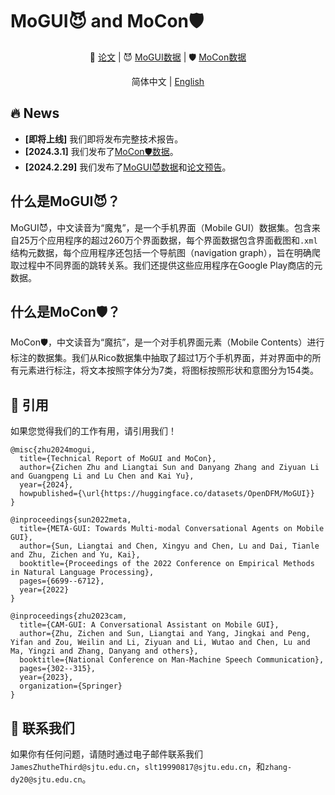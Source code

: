 # MoGUI😈 and MoCon🛡️

<div align="center">

📃 [论文](./MoGUI_Paper_v0.1.pdf) | 😈 [MoGUI数据](https://huggingface.co/datasets/OpenDFM/MoGUI) | 🛡️ [MoCon数据](https://huggingface.co/datasets/OpenDFM/MoCon) 

简体中文 | [English](./README.md) 

</div>

## 🔥 News

- **[即将上线]** 我们即将发布完整技术报告。
- **[2024.3.1]** 我们发布了[MoCon🛡️数据](https://huggingface.co/datasets/OpenDFM/MoCon)。
- **[2024.2.29]** 我们发布了[MoGUI😈数据](https://huggingface.co/datasets/OpenDFM/MoGUI)和[论文预告](./MoGUI_Paper_v0.1.pdf)。

## 什么是MoGUI😈？

MoGUI😈，中文读音为“魔鬼”，是一个手机界面（Mobile GUI）数据集。包含来自25万个应用程序的超过260万个界面数据，每个界面数据包含界面截图和`.xml`结构元数据，每个应用程序还包括一个导航图（navigation graph），旨在明确爬取过程中不同界面的跳转关系。我们还提供这些应用程序在Google Play商店的元数据。

## 什么是MoCon🛡️？

MoCon🛡️，中文读音为“魔抗”，是一个对手机界面元素（Mobile Contents）进行标注的数据集。我们从Rico数据集中抽取了超过1万个手机界面，并对界面中的所有元素进行标注，将文本按照字体分为7类，将图标按照形状和意图分为154类。

## 📑 引用

如果您觉得我们的工作有用，请引用我们！

```
@misc{zhu2024mogui,
  title={Technical Report of MoGUI and MoCon}, 
  author={Zichen Zhu and Liangtai Sun and Danyang Zhang and Ziyuan Li and Guangpeng Li and Lu Chen and Kai Yu},
  year={2024},
  howpublished={\url{https://huggingface.co/datasets/OpenDFM/MoGUI}}
}

@inproceedings{sun2022meta,
  title={META-GUI: Towards Multi-modal Conversational Agents on Mobile GUI},
  author={Sun, Liangtai and Chen, Xingyu and Chen, Lu and Dai, Tianle and Zhu, Zichen and Yu, Kai},
  booktitle={Proceedings of the 2022 Conference on Empirical Methods in Natural Language Processing},
  pages={6699--6712},
  year={2022}
}

@inproceedings{zhu2023cam,
  title={CAM-GUI: A Conversational Assistant on Mobile GUI},
  author={Zhu, Zichen and Sun, Liangtai and Yang, Jingkai and Peng, Yifan and Zou, Weilin and Li, Ziyuan and Li, Wutao and Chen, Lu and Ma, Yingzi and Zhang, Danyang and others},
  booktitle={National Conference on Man-Machine Speech Communication},
  pages={302--315},
  year={2023},
  organization={Springer}
}
```

## 📧 联系我们

如果你有任何问题，请随时通过电子邮件联系我们 `JamesZhutheThird@sjtu.edu.cn`，`slt19990817@sjtu.edu.cn`，和`zhang-dy20@sjtu.edu.cn`。